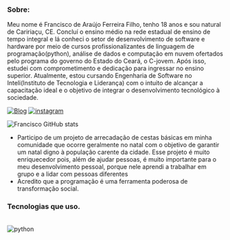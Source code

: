 ### Sobre:
 Meu nome é Francisco de Araújo Ferreira Filho, tenho 18 anos e sou natural de Caririaçu, CE. Concluí o ensino médio na rede estadual de ensino de tempo integral e lá conheci o setor de desenvolvimento de software e hardware por meio de cursos profissionalizantes de linguagem de programação(python), análise de dados e computação em nuvem ofertados pelo programa do governo do Estado do Ceará, o C-jovem. Após isso, estudei com comprometimento e dedicação para ingressar no ensino superior. Atualmente, estou cursando Engenharia de Software no Inteli(Instituto de Tecnologia e Liderança)  com o intuito de alcançar a capacitação ideal e o objetivo de integrar o desenvolvimento tecnológico à sociedade.

[![Blog](https://img.shields.io/badge/LinkedIn-0077B5?style=for-the-badge&logo=linkedin&logoColor=white)](https://www.linkedin.com/in/francisco-filho-87b243346/)
[![instagram](https://img.shields.io/badge/Instagram-E4405F?style=for-the-badge&logo=instagram&logoColor=white)](https://www.instagram.com/fr4ncisco7_/)

![Francisco GitHub stats](https://github-readme-stats.vercel.app/api?username=fr4ncisco7&show_icons=true&theme=radical)


  - Participo de um projeto de arrecadação de cestas básicas em minha comunidade que ocorre geralmente no natal com o objetivo de garantir um natal digno à população carente da cidade. Esse projeto é muito enriquecedor pois, além de ajudar pessoas, é muito importante para o meu desenvolvimento pessoal, porque nele aprendi a trabalhar em grupo e a lidar com pessoas diferentes
- Acredito que a programação é uma ferramenta poderosa de transformação social.

### Tecnologias que uso.

<div style= "display: inline_block"><br/>
    <img align='center' alt="python" src="https://img.shields.io/badge/Python-14354C?style=for-the-badge&logo=python&logoColor=white" />
</div><br/>

